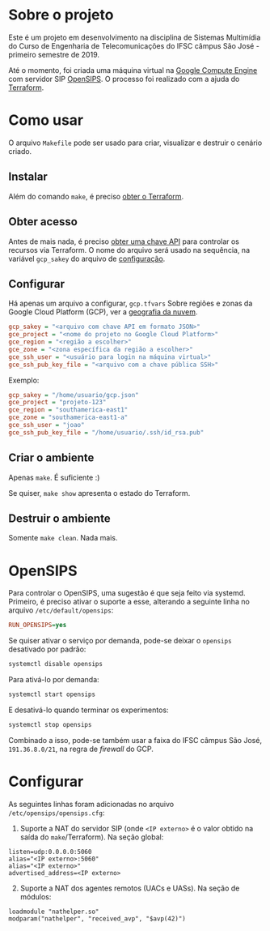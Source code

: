# Sobre o projeto
Este é um projeto em desenvolvimento na disciplina de Sistemas Multimídia do Curso de Engenharia de Telecomunicações do IFSC câmpus São José - primeiro semestre de 2019.

Até o momento, foi criada uma máquina virtual na [Google Compute Engine](https://cloud.google.com/compute/) com servidor SIP [OpenSIPS](https://opensips.org). O processo foi realizado com a ajuda do [Terraform](https://terraform.io).

# Como usar
O arquivo `Makefile` pode ser usado para criar, visualizar e destruir o cenário criado.

## Instalar
Além do comando `make`, é preciso [obter o Terraform](https://www.terraform.io/downloads.html).

## Obter acesso
Antes de mais nada, é preciso [obter uma chave API](https://console.cloud.google.com/apis/credentials/serviceaccountkey) para controlar os recursos via Terraform. O nome do arquivo será usado na sequência, na variável `gcp_sakey` do arquivo de [configuração](#Configurar).

## Configurar
Há apenas um arquivo a configurar, `gcp.tfvars`
Sobre regiões e zonas da Google Cloud Platform (GCP), ver a [geografia da nuvem](https://cloud.google.com/docs/geography-and-regions).
```ini
gcp_sakey = "<arquivo com chave API em formato JSON>"
gce_project = "<nome do projeto no Google Cloud Platform>"
gce_region = "<região a escolher>"
gce_zone = "<zona específica da região a escolher>"
gce_ssh_user = "<usuário para login na máquina virtual>"
gce_ssh_pub_key_file = "<arquivo com a chave pública SSH>"
```

Exemplo:
```ini
gcp_sakey = "/home/usuario/gcp.json"
gce_project = "projeto-123"
gce_region = "southamerica-east1"
gce_zone = "southamerica-east1-a"
gce_ssh_user = "joao"
gce_ssh_pub_key_file = "/home/usuario/.ssh/id_rsa.pub"
```

## Criar o ambiente
Apenas `make`. É suficiente :)

Se quiser, `make show` apresenta o estado do Terraform.

## Destruir o ambiente
Somente `make clean`. Nada mais.

# OpenSIPS
Para controlar o OpenSIPS, uma sugestão é que seja feito via systemd. Primeiro, é preciso ativar o suporte a esse, alterando a seguinte linha no arquivo `/etc/default/opensips`:
```ini
RUN_OPENSIPS=yes
```
Se quiser ativar o serviço por demanda, pode-se deixar o `opensips` desativado por padrão:
```bash
systemctl disable opensips
```
Para ativá-lo por demanda:
```bash
systemctl start opensips
```
E desativá-lo quando terminar os experimentos:
```bash
systemctl stop opensips
```
 Combinado a isso, pode-se também usar a faixa do IFSC câmpus São José, `191.36.8.0/21`, na regra de _firewall_ do GCP.

# Configurar
As seguintes linhas foram adicionadas no arquivo `/etc/opensips/opensips.cfg`:
1. Suporte a NAT do servidor SIP (onde `<IP externo>` é o valor obtido na saída do `make`/Terraform). Na seção global:
```
listen=udp:0.0.0.0:5060
alias="<IP externo>:5060"
alias="<IP externo>"
advertised_address=<IP externo>
```

2. Suporte a NAT dos agentes remotos (UACs e UASs). Na seção de módulos:
```
loadmodule "nathelper.so"
modparam("nathelper", "received_avp", "$avp(42)")
```
